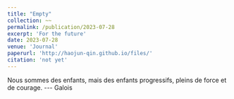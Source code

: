 ```yaml
---
title: "Empty"
collection: ~~
permalink: /publication/2023-07-28
excerpt: 'For the future'
date: 2023-07-28
venue: 'Journal'
paperurl: 'http://haojun-qin.github.io/files/'
citation: 'not yet'
---
```


Nous sommes des enfants, mais des enfants progressifs, pleins de force et de courage. --- Galois

<!-- citation: 'Your Name, You. (2009). &quot;Paper Title Number 1.&quot; <i>Journal 1</i>. 1(1).'

This paper is about the number 1. The number 2 is left for future work.

[Download paper here](http://academicpages.github.io/files/paper1.pdf)

Recommended citation: Your Name, You. (2009). "Paper Title Number 1." <i>Journal 1</i>. 1(1). -->
